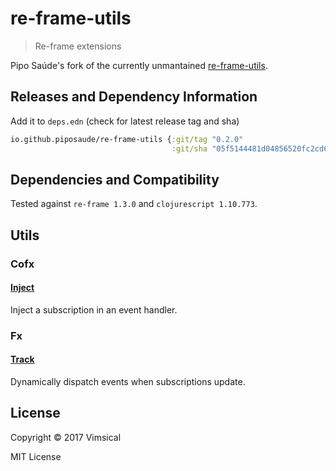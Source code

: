 # re-frame-utils

> Re-frame extensions

Pipo Saúde's fork of the currently unmantained [re-frame-utils](https://github.com/den1k/re-frame-utils).

## Releases and Dependency Information

Add it to `deps.edn` (check for latest release tag and sha)

``` clojure
io.github.piposaude/re-frame-utils {:git/tag "0.2.0"
                                    :git/sha "05f5144481d04856520fc2cd672d6bb9c798fe48"}
```


## Dependencies and Compatibility

Tested against `re-frame 1.3.0` and `clojurescript 1.10.773`.



## Utils



### Cofx



#### [Inject](./src/com/piposaude/re_frame/cofx/inject.cljc)

Inject a subscription in an event handler.



### Fx



#### [Track](./src/com/piposaude/re_frame/fx/track.cljc)

Dynamically dispatch events when subscriptions update.



## License

Copyright © 2017 Vimsical

MIT License
